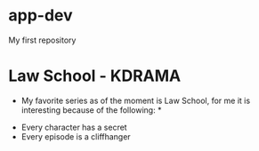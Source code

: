# app-dev
My first repository

# Law School - KDRAMA
* My favorite series as of the moment is Law School, for me it is interesting because of the following: *
 - Every character has a secret
 - Every episode is a cliffhanger 
